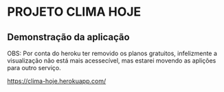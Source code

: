 # PROJETO CLIMA HOJE

## Demonstração da aplicação

OBS: Por conta do heroku ter removido os planos gratuitos, infelizmente a visualização não está mais acessecível, mas estarei movendo as aplições para outro serviço.

<https://clima-hoje.herokuapp.com/>
